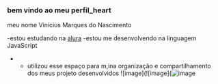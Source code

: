  ### bem vindo ao meu perfil_heart

 meu nome Vinicius Marques do Nascimento

-estou estudando na [alura](https;//www.aura.com.br/) 
-estou me desenvolvendo na linguagem JavaScript
- - utilizou esse espaço para m,ina organização e compartilhamento dos meus projeto desenvolvidos
    ![image](![image](![image](https://github.com/user-attachments/assets/107999a6-da31-4fa8-8f9f-374f38181595)

    
